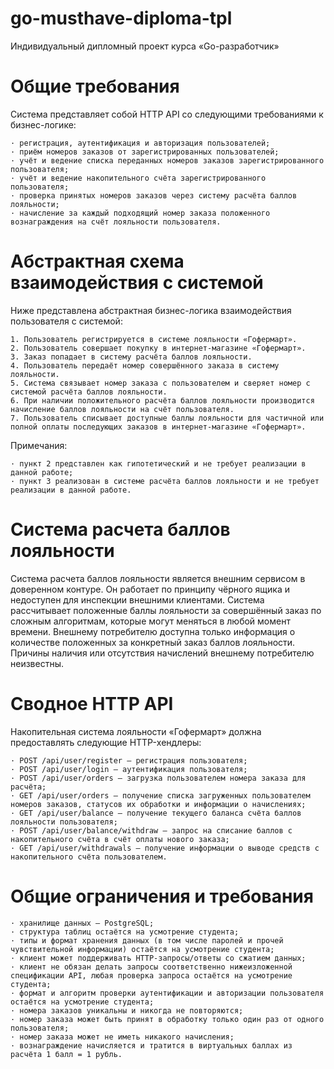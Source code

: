 # go-musthave-diploma-tpl

Индивидуальный дипломный проект курса «Go-разработчик»

# Общие требования
Система представляет собой HTTP API со следующими требованиями к бизнес-логике:

    · регистрация, аутентификация и авторизация пользователей;
    · приём номеров заказов от зарегистрированных пользователей;
    · учёт и ведение списка переданных номеров заказов зарегистрированного пользователя;
    · учёт и ведение накопительного счёта зарегистрированного пользователя;
    · проверка принятых номеров заказов через систему расчёта баллов лояльности;
    · начисление за каждый подходящий номер заказа положенного вознаграждения на счёт лояльности пользователя.

# Абстрактная схема взаимодействия с системой
Ниже представлена абстрактная бизнес-логика взаимодействия пользователя с системой:

    1. Пользователь регистрируется в системе лояльности «Гофермарт».
    2. Пользователь совершает покупку в интернет-магазине «Гофермарт».
    3. Заказ попадает в систему расчёта баллов лояльности.
    4. Пользователь передаёт номер совершённого заказа в систему лояльности.
    5. Система связывает номер заказа с пользователем и сверяет номер с системой расчёта баллов лояльности.
    6. При наличии положительного расчёта баллов лояльности производится начисление баллов лояльности на счёт пользователя.
    7. Пользователь списывает доступные баллы лояльности для частичной или полной оплаты последующих заказов в интернет-магазине «Гофермарт».

Примечания:

    · пункт 2 представлен как гипотетический и не требует реализации в данной работе;
    · пункт 3 реализован в системе расчёта баллов лояльности и не требует реализации в данной работе.

# Система расчета баллов лояльности
Система расчета баллов лояльности является внешним сервисом в доверенном контуре. Он работает по принципу чёрного ящика и недоступен для инспекции внешними клиентами. Система рассчитывает положенные баллы лояльности за совершённый заказ по сложным алгоритмам, которые могут меняться в любой момент времени.
Внешнему потребителю доступна только информация о количестве положенных за конкретный заказ баллов лояльности. Причины наличия или отсутствия начислений внешнему потребителю неизвестны.

# Сводное HTTP API
Накопительная система лояльности «Гофермарт» должна предоставлять следующие HTTP-хендлеры:

    · POST /api/user/register — регистрация пользователя;
    · POST /api/user/login — аутентификация пользователя;
    · POST /api/user/orders — загрузка пользователем номера заказа для расчёта;
    · GET /api/user/orders — получение списка загруженных пользователем номеров заказов, статусов их обработки и информации о начислениях;
    · GET /api/user/balance — получение текущего баланса счёта баллов лояльности пользователя;
    · POST /api/user/balance/withdraw — запрос на списание баллов с накопительного счёта в счёт оплаты нового заказа;
    · GET /api/user/withdrawals — получение информации о выводе средств с накопительного счёта пользователем.

# Общие ограничения и требования

    · хранилище данных — PostgreSQL;
    · структура таблиц остаётся на усмотрение студента;
    · типы и формат хранения данных (в том числе паролей и прочей чувствительной информации) остаётся на усмотрение студента;
    · клиент может поддерживать HTTP-запросы/ответы со сжатием данных;
    · клиент не обязан делать запросы соответственно нижеизложенной спецификации API, любая проверка запроса остаётся на усмотрение студента;
    · формат и алгоритм проверки аутентификации и авторизации пользователя остаётся на усмотрение студента;
    · номера заказов уникальны и никогда не повторяются;
    · номер заказа может быть принят в обработку только один раз от одного пользователя;
    · номер заказа может не иметь никакого начисления;
    · вознаграждение начисляется и тратится в виртуальных баллах из расчёта 1 балл = 1 рубль.
